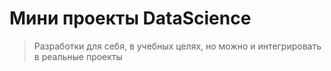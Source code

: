 **<h1>Мини проекты DataScience</h1>**

> Разработки для себя, в учебных целях, но можно и интегрировать в реальные проекты
